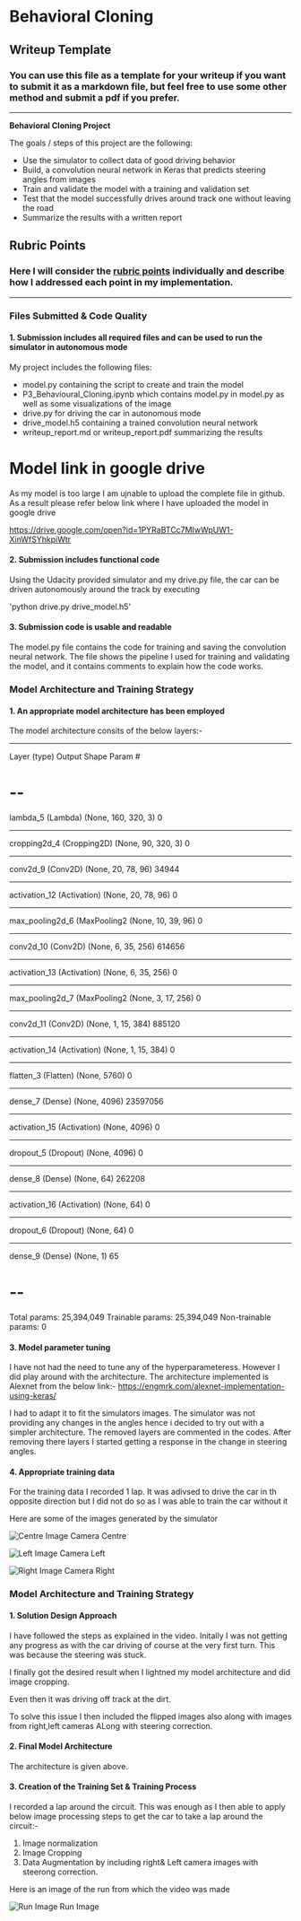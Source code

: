 # **Behavioral Cloning** 

## Writeup Template

### You can use this file as a template for your writeup if you want to submit it as a markdown file, but feel free to use some other method and submit a pdf if you prefer.

---

**Behavioral Cloning Project**

The goals / steps of this project are the following:
* Use the simulator to collect data of good driving behavior
* Build, a convolution neural network in Keras that predicts steering angles from images
* Train and validate the model with a training and validation set
* Test that the model successfully drives around track one without leaving the road
* Summarize the results with a written report




## Rubric Points
### Here I will consider the [rubric points](https://review.udacity.com/#!/rubrics/432/view) individually and describe how I addressed each point in my implementation.  

---
### Files Submitted & Code Quality

#### 1. Submission includes all required files and can be used to run the simulator in autonomous mode

My project includes the following files:
* model.py containing the script to create and train the model
* P3_Behavioural_Cloning.ipynb which contains model.py in model.py as well as some visualizations of the image
* drive.py for driving the car in autonomous mode
* drive_model.h5 containing a trained convolution neural network 
* writeup_report.md or writeup_report.pdf summarizing the results

# Model link in google drive
As my model is too large I am ujnable to upload the complete file in github.
As a result please refer below link where I have uploaded the model in google drive

https://drive.google.com/open?id=1PYRaBTCc7MIwWpUW1-XinWfSYhkpiWtr

#### 2. Submission includes functional code
Using the Udacity provided simulator and my drive.py file, the car can be driven autonomously around the track by executing 

'python drive.py drive_model.h5'

#### 3. Submission code is usable and readable

The model.py file contains the code for training and saving the convolution neural network. The file shows the pipeline I used for training and validating the model, and it contains comments to explain how the code works.

### Model Architecture and Training Strategy

#### 1. An appropriate model architecture has been employed

The model architecture consits of the below layers:-

_________________________________________________________________
Layer (type)                 Output Shape              Param #   

--
=================================================================

lambda_5 (Lambda)            (None, 160, 320, 3)       0         
_________________________________________________________________
cropping2d_4 (Cropping2D)    (None, 90, 320, 3)        0         
_________________________________________________________________
conv2d_9 (Conv2D)            (None, 20, 78, 96)        34944     
_________________________________________________________________
activation_12 (Activation)   (None, 20, 78, 96)        0         
_________________________________________________________________
max_pooling2d_6 (MaxPooling2 (None, 10, 39, 96)        0         
_________________________________________________________________
conv2d_10 (Conv2D)           (None, 6, 35, 256)        614656    
_________________________________________________________________
activation_13 (Activation)   (None, 6, 35, 256)        0         
_________________________________________________________________
max_pooling2d_7 (MaxPooling2 (None, 3, 17, 256)        0         
_________________________________________________________________
conv2d_11 (Conv2D)           (None, 1, 15, 384)        885120    
_________________________________________________________________
activation_14 (Activation)   (None, 1, 15, 384)        0         
_________________________________________________________________
flatten_3 (Flatten)          (None, 5760)              0         
_________________________________________________________________
dense_7 (Dense)              (None, 4096)              23597056  
_________________________________________________________________
activation_15 (Activation)   (None, 4096)              0         
_________________________________________________________________
dropout_5 (Dropout)          (None, 4096)              0         
_________________________________________________________________
dense_8 (Dense)              (None, 64)                262208    
_________________________________________________________________
activation_16 (Activation)   (None, 64)                0         
_________________________________________________________________
dropout_6 (Dropout)          (None, 64)                0         
_________________________________________________________________
dense_9 (Dense)              (None, 1)                 65

--
=================================================================
Total params: 25,394,049
Trainable params: 25,394,049
Non-trainable params: 0




#### 3. Model parameter tuning

I have not had the need to tune any of the hyperparameteress.
However I did play around with the architecture.
The architecture implemented is Alexnet from the below link:-
https://engmrk.com/alexnet-implementation-using-keras/

I had to adapt it to fit the simulators images.
The simulator was not providing any changes in the angles hence i decided to try out with a simpler architecture.
The removed layers are commented in the codes.
After removing there layers I started getting a response in the change in steering angles.



#### 4. Appropriate training data

For the training data I recorded 1 lap.
It was adivsed to drive the car in th opposite direction but I did not do so as I 
was able to train the car without it

Here are some of the images generated by the simulator

![Centre Image](./IMG/center_2019_02_24_01_24_49_510.jpg) Camera Centre

![Left Image](./IMG/left_2019_02_24_01_24_49_510.jpg) Camera Left

![Right Image](./IMG/left_2019_02_24_01_24_49_510.jpg) Camera Right

### Model Architecture and Training Strategy

#### 1. Solution Design Approach

I have followed the steps as explained in the video.
Initally I was not getting any progress as with the car driving of course at the very first turn.
This was because the steering was stuck.

I finally got the  desired result when I lightned my model architecture 
and did image cropping.

Even then it was driving off track at the dirt.

To solve this issue I then included the flipped images also along with images from right,left cameras
ALong with steering correction.



#### 2. Final Model Architecture

The architecture is given above.



#### 3. Creation of the Training Set & Training Process

I recorded a lap around the circuit.
This was enough as I then able to apply below image processing steps to get the car to take a lap around the circuit:-

  1) Image normalization
  2) Image Cropping
  3) Data Augmentation by including right& Left camera images with steerong correction.
  
  
  
Here is an image of the run from which the video was made 

![Run Image](./run1/2019_02_25_16_58_05_769.jpg) Run Image
